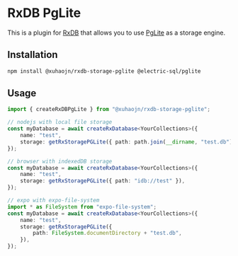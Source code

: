 # RxDB PgLite

This is a plugin for [RxDB](https://rxdb.info/) that allows you to use [PgLite](https://github.com/electric-sql/pglite) as a storage engine.

## Installation

```bash
npm install @xuhaojn/rxdb-storage-pglite @electric-sql/pglite
```

## Usage

```typescript
import { createRxDBPgLite } from "@xuhaojn/rxdb-storage-pglite";

// nodejs with local file storage
const myDatabase = await createRxDatabase<YourCollections>({
    name: "test",
    storage: getRxStoragePGLite({ path: path.join(__dirname, "test.db") }),
});

// browser with indexedDB storage
const myDatabase = await createRxDatabase<YourCollections>({
    name: "test",
    storage: getRxStoragePGLite({ path: "idb://test" }),
});

// expo with expo-file-system
import * as FileSystem from "expo-file-system";
const myDatabase = await createRxDatabase<YourCollections>({
    name: "test",
    storage: getRxStoragePGLite({
        path: FileSystem.documentDirectory + "test.db",
    }),
});
```
